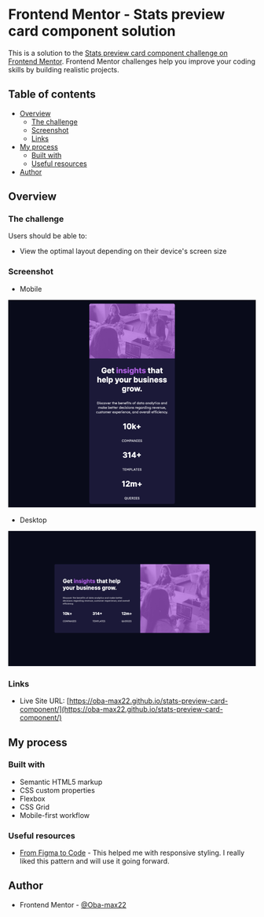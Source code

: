 # Frontend Mentor - Stats preview card component solution

This is a solution to the [Stats preview card component challenge on Frontend Mentor](https://www.frontendmentor.io/challenges/stats-preview-card-component-8JqbgoU62). Frontend Mentor challenges help you improve your coding skills by building realistic projects. 

## Table of contents

- [Overview](#overview)
  - [The challenge](#the-challenge)
  - [Screenshot](#screenshot)
  - [Links](#links)
- [My process](#my-process)
  - [Built with](#built-with)
  - [Useful resources](#useful-resources)
- [Author](#author)

## Overview

### The challenge

Users should be able to:

- View the optimal layout depending on their device's screen size

### Screenshot

- Mobile

![](./images/screenshot-mobile.png)

- Desktop

![](./images/screenshot-desktop.png)

### Links

- Live Site URL: [https://oba-max22.github.io/stats-preview-card-component/](https://oba-max22.github.io/stats-preview-card-component/)

## My process

### Built with

- Semantic HTML5 markup
- CSS custom properties
- Flexbox
- CSS Grid
- Mobile-first workflow

### Useful resources

- [From Figma to Code](https://www.scrimba.com/learn/figmatocode) - This helped me with responsive styling. I really liked this pattern and will use it going forward.

## Author
- Frontend Mentor - [@Oba-max22](https://www.frontendmentor.io/profile/Oba-max22)
